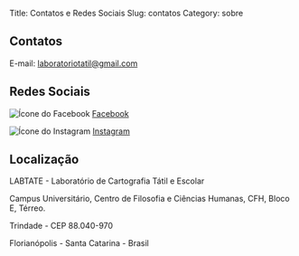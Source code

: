 Title: Contatos e Redes Sociais
Slug: contatos
Category: sobre


Contatos
--------

E-mail: <laboratoriotatil@gmail.com>

Redes Sociais
-------------

![Ícone do Facebook](/img/facebook.ico)
[Facebook](https://www.facebook.com/LaboratorioDeCartografiaTatilEEscolar)

![Ícone do Instagram](/img/instagram.ico)
[Instagram](https://instagram.com/labtateufsc)

Localização
-----------

LABTATE - Laboratório de Cartografia Tátil e Escolar

Campus Universitário, Centro de Filosofia e Ciências Humanas, CFH, Bloco E, Térreo.

Trindade - CEP 88.040-970

Florianópolis - Santa Catarina - Brasil
